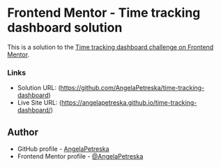 # Frontend Mentor - Time tracking dashboard solution
This is a solution to the [Time tracking dashboard challenge on Frontend Mentor](https://www.frontendmentor.io/challenges/time-tracking-dashboard-UIQ7167Jw). 

### Links
- Solution URL: (https://github.com/AngelaPetreska/time-tracking-dashboard)
- Live Site URL: (https://angelapetreska.github.io/time-tracking-dashboard/)

## Author
- GitHub profile - [AngelaPetreska](https://github.com/AngelaPetreska)
- Frontend Mentor profile - [@AngelaPetreska](https://www.frontendmentor.io/profile/AngelaPetreska)